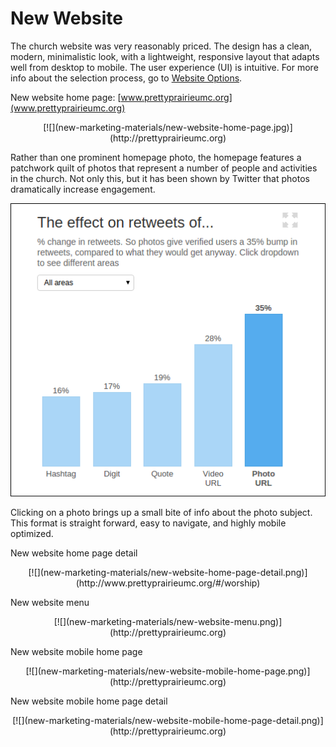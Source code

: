 # New Website

The church website was very reasonably priced. The design has a clean, modern, minimalistic look, with a lightweight, responsive layout that adapts well from desktop to mobile. The user experience (UI) is intuitive.
For more info about the selection process, go to [Website Options](website_options.md). 

New website home page: [www.prettyprairieumc.org](www.prettyprairieumc.org)<br>
<center>
[![](new-marketing-materials/new-website-home-page.jpg)](http://prettyprairieumc.org)
</center>

Rather than one prominent homepage photo, the homepage features a patchwork quilt of photos that represent a number of people and activities in the church. Not only this, but it has been shown by Twitter that photos dramatically increase engagement.

![](new-marketing-materials/twitter-engagement-photos.png)

Clicking on a photo brings up a small bite of info about the photo subject. This format is straight forward, easy to navigate, and highly mobile optimized. 

New website home page detail
<center>
[![](new-marketing-materials/new-website-home-page-detail.png)](http://www.prettyprairieumc.org/#/worship)
</center>

New website menu
<center>
[![](new-marketing-materials/new-website-menu.png)](http://prettyprairieumc.org)
</center>

New website mobile home page
<center>
[![](new-marketing-materials/new-website-mobile-home-page.png)](http://prettyprairieumc.org)
</center>

New website mobile home page detail
<center>
[![](new-marketing-materials/new-website-mobile-home-page-detail.png)](http://prettyprairieumc.org)
</center>

